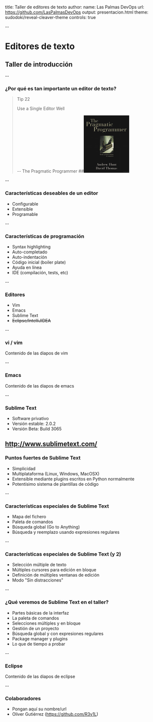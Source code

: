 title: Taller de editores de texto
author:
  name: Las Palmas DevOps
  url: https://github.com/LasPalmasDevOps
output: presentacion.html
theme: sudodoki/reveal-cleaver-theme
controls: true

--

# Editores de texto
## Taller de introducción

--

### ¿Por qué es tan importante un editor de texto?
> Tip 22
>
> Use a Single Editor Well
>
> -- The Pragmatic Programmer
##[![The Pragmatic Programmer](images/thepragmaticprogrammer.png)](https://pragprog.com/the-pragmatic-programmer/extracts/tips)

--

### Características deseables de un editor
* Configurable
* Extensible
* Programable

--

### Características de programación
* Syntax highlighting
* Auto-completado
* Auto-indentación
* Código inicial (boiler plate)
* Ayuda en línea
* IDE (compilación, tests, etc)

--

### Editores
* Vim
* Emacs
* Sublime Text
* ~~Eclipse/IntelliJIDEA~~

--

### vi / vim

Contenido de las diapos de vim

--

### Emacs

Contenido de las diapos de emacs

--

### Sublime Text

* Software privativo
* Versión estable: 2.0.2
* Versión Beta: Build 3065

http://www.sublimetext.com/
--

### Puntos fuertes de Sublime Text

* Simplicidad
* Multiplataforma (Linux, Windows, MacOSX)
* Extensible mediante plugins escritos en Python normalmente
* Potentísimo sistema de plantillas de código

--

### Características especiales de Sublime Text

* Mapa del fichero
* Paleta de comandos
* Búsqueda global (Go to Anything)
* Búsqueda y reemplazo usando expresiones regulares

--

### Características especiales de Sublime Text (y 2)

* Selección múltiple de texto
* Múltiples cursores para edición en bloque
* Definición de múltiples ventanas de edición
* Modo "Sin distracciones"

--

### ¿Qué veremos de Sublime Text en el taller?

* Partes básicas de la interfaz
* La paleta de comandos
* Selecciones múltiples y en bloque
* Gestión de un proyecto
* Búsqueda global y con expresiones regulares
* Package manager y plugins
* Lo que de tiempo a probar

--

### Eclipse

Contenido de las diapos de eclipse

--

### Colaboradores

* Pongan aquí su nombre/url
* Oliver Gutiérrez (https://github.com/R3v1L)
